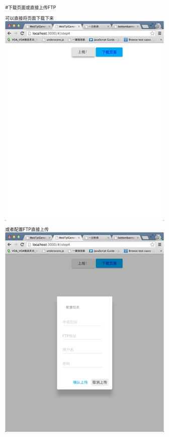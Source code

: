 #下载页面或直接上传FTP

可以直接将页面下载下来  
<img src="../img/topic4.jpg" width="600"> 
 
或者配置FTP直接上传  
<img src="../img/topic4-2.jpg" width="600">

